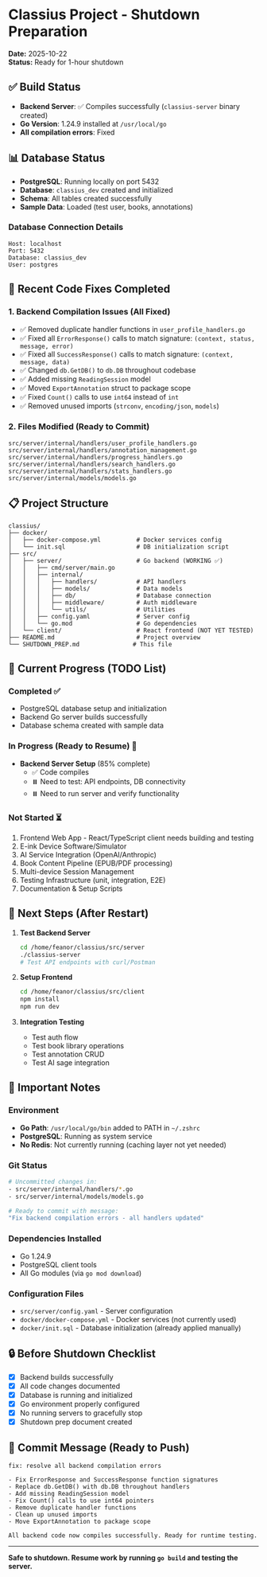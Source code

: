 # Classius Project - Shutdown Preparation

**Date:** 2025-10-22  
**Status:** Ready for 1-hour shutdown  

## ✅ Build Status
- **Backend Server**: ✅ Compiles successfully (`classius-server` binary created)
- **Go Version**: 1.24.9 installed at `/usr/local/go`
- **All compilation errors**: Fixed

## 📊 Database Status
- **PostgreSQL**: Running locally on port 5432
- **Database**: `classius_dev` created and initialized
- **Schema**: All tables created successfully
- **Sample Data**: Loaded (test user, books, annotations)

### Database Connection Details
```
Host: localhost
Port: 5432
Database: classius_dev
User: postgres
```

## 🔧 Recent Code Fixes Completed

### 1. Backend Compilation Issues (All Fixed)
- ✅ Removed duplicate handler functions in `user_profile_handlers.go`
- ✅ Fixed all `ErrorResponse()` calls to match signature: `(context, status, message, error)`
- ✅ Fixed all `SuccessResponse()` calls to match signature: `(context, message, data)`
- ✅ Changed `db.GetDB()` to `db.DB` throughout codebase
- ✅ Added missing `ReadingSession` model
- ✅ Moved `ExportAnnotation` struct to package scope
- ✅ Fixed `Count()` calls to use `int64` instead of `int`
- ✅ Removed unused imports (`strconv`, `encoding/json`, `models`)

### 2. Files Modified (Ready to Commit)
```
src/server/internal/handlers/user_profile_handlers.go
src/server/internal/handlers/annotation_management.go
src/server/internal/handlers/progress_handlers.go
src/server/internal/handlers/search_handlers.go
src/server/internal/handlers/stats_handlers.go
src/server/internal/models/models.go
```

## 📋 Project Structure
```
classius/
├── docker/
│   ├── docker-compose.yml          # Docker services config
│   └── init.sql                    # DB initialization script
├── src/
│   ├── server/                     # Go backend (WORKING ✅)
│   │   ├── cmd/server/main.go
│   │   ├── internal/
│   │   │   ├── handlers/           # API handlers
│   │   │   ├── models/             # Data models
│   │   │   ├── db/                 # Database connection
│   │   │   ├── middleware/         # Auth middleware
│   │   │   └── utils/              # Utilities
│   │   ├── config.yaml             # Server config
│   │   └── go.mod                  # Go dependencies
│   └── client/                     # React frontend (NOT YET TESTED)
├── README.md                       # Project overview
└── SHUTDOWN_PREP.md               # This file
```

## 🎯 Current Progress (TODO List)

### Completed ✅
- PostgreSQL database setup and initialization
- Backend Go server builds successfully
- Database schema created with sample data

### In Progress (Ready to Resume) 🔄
- **Backend Server Setup** (85% complete)
  - ✅ Code compiles
  - ⏸️ Need to test: API endpoints, DB connectivity
  - ⏸️ Need to run server and verify functionality

### Not Started ⏳
1. Frontend Web App - React/TypeScript client needs building and testing
2. E-ink Device Software/Simulator
3. AI Service Integration (OpenAI/Anthropic)
4. Book Content Pipeline (EPUB/PDF processing)
5. Multi-device Session Management
6. Testing Infrastructure (unit, integration, E2E)
7. Documentation & Setup Scripts

## 🚀 Next Steps (After Restart)

1. **Test Backend Server**
   ```bash
   cd /home/feanor/classius/src/server
   ./classius-server
   # Test API endpoints with curl/Postman
   ```

2. **Setup Frontend**
   ```bash
   cd /home/feanor/classius/src/client
   npm install
   npm run dev
   ```

3. **Integration Testing**
   - Test auth flow
   - Test book library operations
   - Test annotation CRUD
   - Test AI sage integration

## 🔑 Important Notes

### Environment
- **Go Path**: `/usr/local/go/bin` added to PATH in `~/.zshrc`
- **PostgreSQL**: Running as system service
- **No Redis**: Not currently running (caching layer not yet needed)

### Git Status
```bash
# Uncommitted changes in:
- src/server/internal/handlers/*.go
- src/server/internal/models/models.go

# Ready to commit with message:
"Fix backend compilation errors - all handlers updated"
```

### Dependencies Installed
- Go 1.24.9
- PostgreSQL client tools
- All Go modules (via `go mod download`)

### Configuration Files
- `src/server/config.yaml` - Server configuration
- `docker/docker-compose.yml` - Docker services (not currently used)
- `docker/init.sql` - Database initialization (already applied manually)

## 🔒 Before Shutdown Checklist
- [x] Backend builds successfully
- [x] All code changes documented
- [x] Database is running and initialized
- [x] Go environment properly configured
- [x] No running servers to gracefully stop
- [x] Shutdown prep document created

## 📝 Commit Message (Ready to Push)
```
fix: resolve all backend compilation errors

- Fix ErrorResponse and SuccessResponse function signatures
- Replace db.GetDB() with db.DB throughout handlers
- Add missing ReadingSession model
- Fix Count() calls to use int64 pointers
- Remove duplicate handler functions
- Clean up unused imports
- Move ExportAnnotation to package scope

All backend code now compiles successfully. Ready for runtime testing.
```

---
**Safe to shutdown. Resume work by running `go build` and testing the server.**
